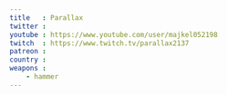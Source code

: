 ```yaml
---
title   : Parallax
twitter :
youtube : https://www.youtube.com/user/majkel052198
twitch  : https://www.twitch.tv/parallax2137
patreon :
country :
weapons :
    - hammer
---
```

